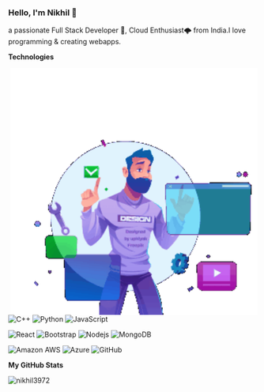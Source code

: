 ### Hello,  I'm Nikhil 👋


 a passionate Full Stack Developer 🚀, Cloud Enthusiast🌩️ from India.I love programming & creating webapps.


**Technologies** 

<img align="right" alt="GIF" src="output-onlinegiftools.gif" height="500px" />

![C++](https://img.shields.io/badge/-C++-black?style=flat-square&logo=c)
![Python](https://img.shields.io/badge/-Python-black?style=flat-square&logo=Python)
![JavaScript](https://img.shields.io/badge/-JavaScript-black?style=flat-square&logo=javascript)

![React](https://img.shields.io/badge/-React-black?style=flat-square&logo=react)
![Bootstrap](https://img.shields.io/badge/-Bootstrap-black?style=flat-square&logo=bootstrap)
![Nodejs](https://img.shields.io/badge/-Nodejs-black?style=flat-square&logo=Node.js)
![MongoDB](https://img.shields.io/badge/-MongoDB-black?style=flat-square&logo=mongodb)

![Amazon AWS](https://img.shields.io/badge/Amazon%20AWS-232F3E?style=flat-square&logo=amazon-aws)
![Azure](https://img.shields.io/badge/Azure-232F3E?style=flat-square&logo=azure)
![GitHub](https://img.shields.io/badge/-GitHub-181717?style=flat-square&logo=github)



**My GitHub Stats**

<img src="https://github-readme-stats.vercel.app/api?username=nikhil3972&count_private=true&show_icons=true&theme=gotham" alt="nikhil3972" />
